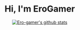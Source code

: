 <h1 align="center">Hi, I'm EroGamer</a></h1>

<p align="center">
  <a href="https://github.com/Ero-gamer"><img src="https://github-readme-stats.vercel.app/api?username=Ero-gamer&hide_border=true&theme=midnight-purple&show_icons=true" alt="Ero-gamer's github stats"></a>
</p>
